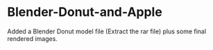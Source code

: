 # Blender-Donut-and-Apple

Added a Blender Donut model file (Extract the rar file) plus some final rendered images.
